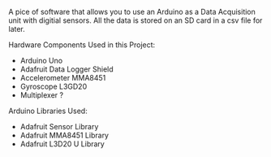 A pice of software that allows you to use an Arduino as a Data Acquisition unit with digitial sensors. All the data is stored on an SD card in a csv file for later.

Hardware Components Used in this Project:
- Arduino Uno
- Adafruit Data Logger Shield
- Accelerometer MMA8451
- Gyroscope L3GD20
- Multiplexer ?

Arduino Libraries Used:
- Adafruit Sensor Library
- Adafruit MMA8451 Library
- Adafruit L3D20 U Library